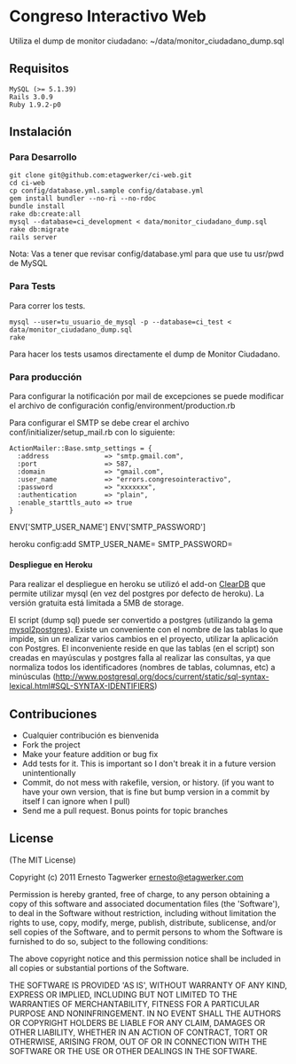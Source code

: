 # Congreso Interactivo Web

Utiliza el dump de monitor ciudadano: ~/data/monitor_ciudadano_dump.sql

## Requisitos

    MySQL (>= 5.1.39)
    Rails 3.0.9
    Ruby 1.9.2-p0

## Instalación

### Para Desarrollo

    git clone git@github.com:etagwerker/ci-web.git
    cd ci-web
    cp config/database.yml.sample config/database.yml
    gem install bundler --no-ri --no-rdoc
    bundle install
    rake db:create:all
    mysql --database=ci_development < data/monitor_ciudadano_dump.sql
    rake db:migrate
    rails server

Nota: Vas a tener que revisar config/database.yml para que use tu usr/pwd de MySQL

### Para Tests

Para correr los tests.

    mysql --user=tu_usuario_de_mysql -p --database=ci_test < data/monitor_ciudadano_dump.sql
    rake

Para hacer los tests usamos directamente el dump de Monitor Ciudadano.

### Para producción

Para configurar la notificación por mail de excepciones se puede modificar el archivo de configuración
config/environment/production.rb

Para configurar el SMTP se debe crear el archivo conf/initializer/setup_mail.rb con lo siguiente:

    ActionMailer::Base.smtp_settings = {
      :address              => "smtp.gmail.com",
      :port                 => 587,
      :domain               => "gmail.com",
      :user_name            => "errors.congresointeractivo",
      :password             => "xxxxxxx",
      :authentication       => "plain",
      :enable_starttls_auto => true
    }

ENV['SMTP_USER_NAME']
ENV['SMTP_PASSWORD']

heroku config:add SMTP_USER_NAME= SMTP_PASSWORD=

#### Despliegue en Heroku

Para realizar el despliegue en heroku se utilizó el add-on [ClearDB](https://addons.heroku.com/cleardb) que permite utilizar mysql (en vez del postgres por defecto de heroku).  La versión gratuita está limitada a 5MB de storage.

El script (dump sql) puede ser convertido a postgres (utilizando la gema [mysql2postgres](https://github.com/maxlapshin/mysql2postgres)). 
Existe un conveniente con el nombre de las tablas lo que impide, sin un realizar varios cambios en el proyecto, utilizar la aplicación con Postgres.  El inconveniente reside en que las tablas (en el script) son creadas en mayúsculas y postgres falla al realizar las consultas, ya que normaliza todos los identificadores (nombres de tablas, columnas, etc) a minúsculas (http://www.postgresql.org/docs/current/static/sql-syntax-lexical.html#SQL-SYNTAX-IDENTIFIERS)  

## Contribuciones

* Cualquier contribución es bienvenida
* Fork the project
* Make your feature addition or bug fix
* Add tests for it. This is important so I don't break it in a
  future version unintentionally
* Commit, do not mess with rakefile, version, or history.
  (if you want to have your own version, that is fine but
   bump version in a commit by itself I can ignore when I pull)
* Send me a pull request. Bonus points for topic branches

## License

(The MIT License)

Copyright (c) 2011 Ernesto Tagwerker <ernesto@etagwerker.com>

Permission is hereby granted, free of charge, to any person obtaining
a copy of this software and associated documentation files (the
'Software'), to deal in the Software without restriction, including
without limitation the rights to use, copy, modify, merge, publish,
distribute, sublicense, and/or sell copies of the Software, and to
permit persons to whom the Software is furnished to do so, subject to
the following conditions:

The above copyright notice and this permission notice shall be
included in all copies or substantial portions of the Software.

THE SOFTWARE IS PROVIDED 'AS IS', WITHOUT WARRANTY OF ANY KIND,
EXPRESS OR IMPLIED, INCLUDING BUT NOT LIMITED TO THE WARRANTIES OF
MERCHANTABILITY, FITNESS FOR A PARTICULAR PURPOSE AND NONINFRINGEMENT.
IN NO EVENT SHALL THE AUTHORS OR COPYRIGHT HOLDERS BE LIABLE FOR ANY
CLAIM, DAMAGES OR OTHER LIABILITY, WHETHER IN AN ACTION OF CONTRACT,
TORT OR OTHERWISE, ARISING FROM, OUT OF OR IN CONNECTION WITH THE
SOFTWARE OR THE USE OR OTHER DEALINGS IN THE SOFTWARE.

